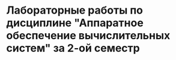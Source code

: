 # __Лабораторные работы по дисциплине "Аппаратное обеспечение вычислительных систем" за 2-ой семестр__ #
